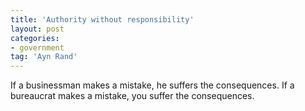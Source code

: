 ```yaml
---
title: 'Authority without responsibility'
layout: post
categories:
- government
tag: 'Ayn Rand'
---
```


If a businessman makes a mistake, he suffers the consequences. If a bureaucrat makes a mistake, you suffer the consequences.